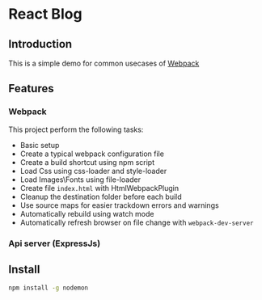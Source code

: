 # React Blog

## Introduction

This is a simple demo for common usecases of [Webpack](https://webpack.js.org)

## Features

### Webpack

This project perform the following tasks:

- Basic setup
- Create a typical webpack configuration file
- Create a build shortcut using npm script
- Load Css using css-loader and style-loader
- Load Images\Fonts using file-loader
- Create file `index.html` with HtmlWebpackPlugin
- Cleanup the destination folder before each build
- Use source maps for easier trackdown errors and warnings
- Automatically rebuild using watch mode
- Automatically refresh browser on file change with `webpack-dev-server`

### Api server (ExpressJs)

## Install

``` bash
npm install -g nodemon
```